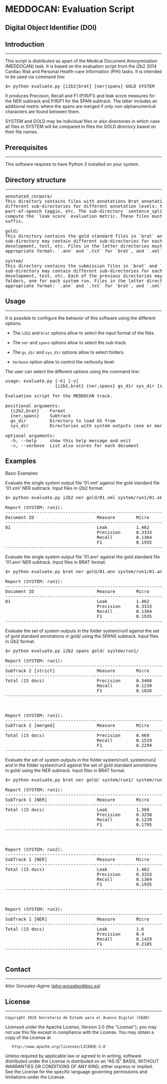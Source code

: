 # MEDDOCAN: Evaluation Script

## Digital Object Identifier (DOI)


## Introduction
------------

This script is distributed as apart of the Medical Document Anonymization
(MEDDOCAN) task. It is based on the evaluation script from the i2b2 2014
Cardiac Risk and Personal Health-care Information (PHI) tasks. It is
intended to be used via command line:

<pre>
$> python evaluate.py [i2b2|brat] [ner|spans] GOLD SYSTEM
</pre>

It produces Precision, Recall and F1 (P/R/F1) and leak score measures for
the NER subtrack and P/R/F1 for the SPAN subtrack. The latter includes an
additional metric where the spans are merged if only non-alphanumerical
characters are found between them.

SYSTEM and GOLD may be individual files or also directories in which case
all files in SYSTEM will be compared to files the GOLD directory based on
their file names.


## Prerequisites
-------------

This software requires to have Python 3 installed on your system.


## Directory structure
-------------------

<pre>
annotated_corpora/
This directory contains files with annotations Brat annotation format. It may contain
different sub-directories for different annotation levels: tokens, sentence splitting,
part-of-speech taggin, etc. The sub-directory `sentence_splitting` is mandatory to 
compute the `leak score` evaluation metric. These files must be stored with `.ann` 
suffix.

gold/
This directory contains the gold standard files in `brat` and `i2b2` format. Each
sub-directory may contain different sub-directories for each data set: sample, train,
development, test, etc. Files in the latter directories must be in the
appropriate format: `.ann` and `.txt` for `brat`, and `.xml` for `i2b2`. 

system/
This directory contains the submission files in `brat` and `i2b2` format. Each
sub-directory may contain different sub-directories for each data set: sample, train,
development, test, etc. Each of the previous directories may contain any number of
folders, one for each system run. Files in the latter directories must be in the
appropriate format: `.ann` and `.txt` for `brat`, and `.xml` for `i2b2`. 
</pre> 


## Usage
-----


It is possible to configure the behavior of this software using the different options.


  - The `i2b2` and `brat` options allow to select the input format of the files.

  - The `ner` and `spans` options allow to select the sub-track.

  - The `gs_dir` and `sys_dir` options allow to select folders.
  
  - `Verbose` option allow to control the verbosity level.


The user can select the different options using the command line:

<pre>
usage: evaluate.py [-h] [-v]
                   {i2b2,brat} {ner,spans} gs_dir sys_dir [sys_dir ...]

Evaluation script for the MEDDOCAN track.

positional arguments:
  {i2b2,brat}    Format
  {ner,spans}    Subtrack
  gs_dir         Directory to load GS from
  sys_dir        Directories with system outputs (one or more)

optional arguments:
  -h, --help     show this help message and exit
  -v, --verbose  List also scores for each document
</pre>


## Examples

Basic Examples:

Evaluate the single system output file '01.xml' against the gold standard
file '01.xml' NER subtrack. Input files in i2b2 format:

<pre>
$> python evaluate.py i2b2 ner gold/01.xml system/run1/01.xml

Report (SYSTEM: run1):
------------------------------------------------------------
Document ID                        Measure        Micro
------------------------------------------------------------
01                                 Leak           1.462
                                   Precision      0.3333              
                                   Recall         0.1364              
                                   F1             0.1935              
------------------------------------------------------------
</pre>


Evaluate the single system output file '01.ann' against the gold standard
file '01.ann' NER subtrack. Input files in BRAT format:

<pre>
$> python evaluate.py brat ner gold/01.ann system/run1/01.ann

Report (SYSTEM: run1):
------------------------------------------------------------
Document ID                        Measure        Micro
------------------------------------------------------------
01                                 Leak           1.462
                                   Precision      0.3333              
                                   Recall         0.1364              
                                   F1             0.1935              
------------------------------------------------------------
</pre>

Evaluate the set of system outputs in the folder system/run1 against the
set of gold standard annotations in gold/ using the SPANS subtrack. Input
files in i2b2 format.

<pre>
$> python evaluate.py i2b2 spans gold/ system/run1/

Report (SYSTEM: run1):
------------------------------------------------------------
SubTrack 2 [strict]                Measure        Micro
------------------------------------------------------------
Total (15 docs)                    Precision      0.3468
                                   Recall         0.1239              
                                   F1             0.1826              
------------------------------------------------------------


                                                                      
Report (SYSTEM: run1):
------------------------------------------------------------
SubTrack 2 [merged]                Measure        Micro
------------------------------------------------------------
Total (15 docs)                    Precision      0.469
                                   Recall         0.1519              
                                   F1             0.2294              
------------------------------------------------------------
</pre>

Evaluate the set of system outputs in the folder system/run1, system/run2
and in the folder system/run3 against the set of gold standard annotations
in gold/ using the NER subtrack. Input files in BRAT format.

<pre>
$> python evaluate.py brat ner gold/ system/run1/ system/run2/ system/run3/

Report (SYSTEM: run1):
------------------------------------------------------------
SubTrack 1 [NER]                   Measure        Micro
------------------------------------------------------------
Total (15 docs)                    Leak           1.369
                                   Precision      0.3258              
                                   Recall         0.1239              
                                   F1             0.1795              
------------------------------------------------------------


                                                                      
Report (SYSTEM: run2):
------------------------------------------------------------
SubTrack 1 [NER]                   Measure        Micro
------------------------------------------------------------
Total (15 docs)                    Leak           1.462
                                   Precision      0.3333              
                                   Recall         0.1364              
                                   F1             0.1935              
------------------------------------------------------------


                                                                      
Report (SYSTEM: run3):
------------------------------------------------------------
SubTrack 1 [NER]                   Measure        Micro
------------------------------------------------------------
Total (15 docs)                    Leak           1.6
                                   Precision      0.4              
                                   Recall         0.1429              
                                   F1             0.2105              
------------------------------------------------------------

</pre>


## Contact
------

Aitor Gonzalez-Agirre (aitor.gonzalez@bsc.es)


## License
-------

    Copyright 2019 Secretaría de Estado para el Avance Digital (SEAD)

Licensed under the Apache License, Version 2.0 (the "License"); you may 
not use this file except in compliance with the License. You may obtain a 
copy of the License at

       http://www.apache.org/licenses/LICENSE-2.0

Unless required by applicable law or agreed to in writing, software
distributed under the License is distributed on an "AS IS" BASIS,
WITHOUT WARRANTIES OR CONDITIONS OF ANY KIND, either express or implied.
See the License for the specific language governing permissions and
limitations under the License.


